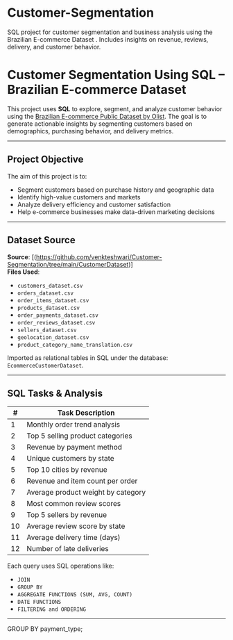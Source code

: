 # Customer-Segmentation
SQL project for customer segmentation and business analysis using the Brazilian E-commerce Dataset . Includes insights on revenue, reviews, delivery, and customer behavior.


# Customer Segmentation Using SQL – Brazilian E-commerce Dataset

This project uses **SQL** to explore, segment, and analyze customer behavior using the
[Brazilian E-commerce Public Dataset by Olist](https://www.kaggle.com/datasets/olistbr/brazilian-ecommerce).
The goal is to generate actionable insights by segmenting customers based on demographics, purchasing behavior, and delivery metrics.

---

## Project Objective

The aim of this project is to:
- Segment customers based on purchase history and geographic data
- Identify high-value customers and markets
- Analyze delivery efficiency and customer satisfaction
- Help e-commerce businesses make data-driven marketing decisions

---

##  Dataset Source

 **Source**: [(https://github.com/venkteshwari/Customer-Segmentation/tree/main/CustomerDataset)]  
 **Files Used**:  
- `customers_dataset.csv`
- `orders_dataset.csv`
- `order_items_dataset.csv`
- `products_dataset.csv`
- `order_payments_dataset.csv`
- `order_reviews_dataset.csv`
- `sellers_dataset.csv`
- `geolocation_dataset.csv`
- `product_category_name_translation.csv`

Imported as relational tables in SQL under the database: `EcommerceCustomerDataset`.

---

##  SQL Tasks & Analysis

| #  | Task Description |
|----|------------------|
| 1  | Monthly order trend analysis |
| 2  | Top 5 selling product categories |
| 3  | Revenue by payment method |
| 4  | Unique customers by state |
| 5  | Top 10 cities by revenue |
| 6  | Revenue and item count per order |
| 7  | Average product weight by category |
| 8  | Most common review scores |
| 9  | Top 5 sellers by revenue |
| 10 | Average review score by state |
| 11 | Average delivery time (days) |
| 12 | Number of late deliveries |

Each query uses SQL operations like:
- `JOIN`
- `GROUP BY`
- `AGGREGATE FUNCTIONS (SUM, AVG, COUNT)`
- `DATE FUNCTIONS`
- `FILTERING and ORDERING`

---


GROUP BY payment_type;


